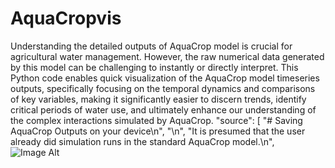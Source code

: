 # AquaCropvis

Understanding the detailed outputs of AquaCrop model is crucial for agricultural water management. However, the raw numerical data generated by this model can be challenging to instantly or directly interpret. This Python code enables quick visualization of the AquaCrop model timeseries outputs, specifically focusing on the temporal dynamics and comparisons of key variables, making it significantly easier to discern trends, identify critical periods of water use, and ultimately enhance our understanding of the complex interactions simulated by AquaCrop.
 "source": [
        "# Saving AquaCrop Outputs on your device\n",
        "\n",
        "It is presumed that the user already did simulation runs in the standard AquaCrop model.\n",
![Image Alt](https://github.com/AdeBIrk/AquaCropvis/blob/cd56f7ab5e64175f1e6e705728da54484e349f9d/Save%20AquaCrop%20output.png)
